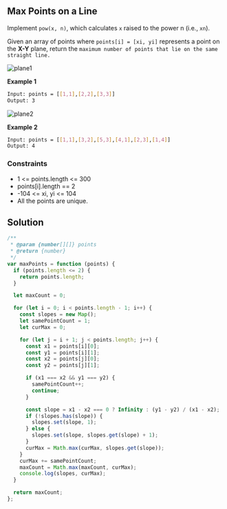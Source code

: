## Max Points on a Line

Implement `pow(x, n)`, which calculates `x` raised to the power n (i.e., `xn`).

Given an array of points where `points[i] = [xi, yi]` represents a point on the **X-Y** plane, return the `maximum number of points that lie on the same straight line.`

![plane1](https://github.com/surshreya/leetcode-150/assets/118065908/c936ba0b-f34f-4726-a765-83830a8bc6a4)

**Example 1**

```bash
Input: points = [[1,1],[2,2],[3,3]]
Output: 3
```

![plane2](https://github.com/surshreya/leetcode-150/assets/118065908/83a549aa-e331-429b-a446-0c721e0df509)

**Example 2**

```bash
Input: points = [[1,1],[3,2],[5,3],[4,1],[2,3],[1,4]]
Output: 4
```

### Constraints

- 1 <= points.length <= 300
- points[i].length == 2
- -104 <= xi, yi <= 104
- All the points are unique.

## Solution

```javascript
/**
 * @param {number[][]} points
 * @return {number}
 */
var maxPoints = function (points) {
  if (points.length <= 2) {
    return points.length;
  }

  let maxCount = 0;

  for (let i = 0; i < points.length - 1; i++) {
    const slopes = new Map();
    let samePointCount = 1;
    let curMax = 0;

    for (let j = i + 1; j < points.length; j++) {
      const x1 = points[i][0];
      const y1 = points[i][1];
      const x2 = points[j][0];
      const y2 = points[j][1];

      if (x1 === x2 && y1 === y2) {
        samePointCount++;
        continue;
      }

      const slope = x1 - x2 === 0 ? Infinity : (y1 - y2) / (x1 - x2);
      if (!slopes.has(slope)) {
        slopes.set(slope, 1);
      } else {
        slopes.set(slope, slopes.get(slope) + 1);
      }
      curMax = Math.max(curMax, slopes.get(slope));
    }
    curMax += samePointCount;
    maxCount = Math.max(maxCount, curMax);
    console.log(slopes, curMax);
  }

  return maxCount;
};
```
